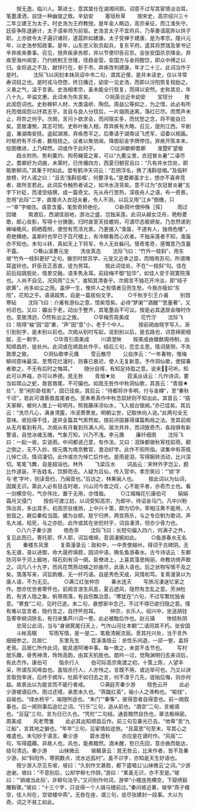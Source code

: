 <!-- { "loadSidebar": true } -->
　　按无逸，临川人。第进士，意其筮仕在湖湘间耶。词意不过写其宦情淡泊耳。笔墨潇洒，自饶一种幽俊之致。辛幼安
　　塞垣秋草
　　按宋史，高宗绍兴三十二年立建王为太子。时史浩为王府教授。是年金人略边，高宗亲征，而江淮失守。廷臣争陈退避计，太子请率师为前驱。史浩言太子不宜将兵，乃草奏请扈跸以供子职。上亦欲令太子遍识诸将，遂扈跸如建康。太子受禅于建康，是为孝宗。隆兴元年，以史浩参知政事。是年，山东忠义耿京起兵，复东平府。遣其将贾瑞及掌书记辛弃疾来奏事。召见，授弃疾承务郎，并以节使印告召京。会张安国杀京降金。弃疾至海州闻变，乃约统制王世隆，径趋金营。安国方与金将酣饮，即众中缚之以归。金将追之不及，献俘行在，斩于市。弃疾改判建康，年才二十三。此词当作于是时。
　　沈际飞以闵刻本抹凤诏中书二句，谓其近俚，是并未读史，仅以寻常寿词目之也。是时戎马倥偬，终日播迁，幼安一见史浩，而即以汾阳恢复规励之。义勇之气，溢于言表。史浩相孝宗，虽未能全行恢复，而得以安然。史称其忠，年八十九，卒谥文惠。此词未为失言矣。
　　○祝英台近辛幼安
　　宝钗分
　　按此闺怨词也。史称稼轩人材，大类温峤、陶侃。周益公等抑之，为之惜，此必有所托而借闺怨以抒其志乎。言自与良人分钗后，一片烟雨迷离，落红已尽。而莺声未止，将奈之何乎。次阕，言问卜欲求会，而间阻实多，而忧愁之念，将不能自已矣。意致凄惋，其志可悯。史称叶衡入相，荐弃疾有大略，召见，提刑江西，平剧盗，兼湖南安抚。盗起湖湘，弃疾悉平之。后奏请于湖南设飞虎军，诏委以规画。时枢府有不乐者，数阻挠之。议者以聚敛闻，降御前金字牌停住。弃疾开陈本末，绘图缴进，上乃释然。词或作于此时乎。
　　○过涧歇柳耆卿
　　淮楚旷望极
　　趋炎附热、势利薰灼、狗苟蝇营之辈，可以“九衢尘里，衣冠冒炎暑”二语尽之。耆卿好为词曲，未第时，已传播四方，西夏归朝官且曰：“凡有井水饮处，即能歌柳词。”其重于时如此。尝有鹤冲天词云：“忍把浮名，换了浅斟低唱。”及临轩放榜，时人语之曰：“且去‘浅斟低唱’，何要浮名。”是耆卿虽才士，想亦不喜奔竞者，故所言若此。此词实令触热者读之，如冷水浇背矣。意不过为“衣冠冒炎暑”五字下针砭，而凌空结撰，成一篇奇文。先从舟行苦热，深夜舟人之语，布一奇景。忽用“此际”二字，直接点入衣冠炎暑，令人不测。以后又用“江乡”倒缴，只一“幸”字缩住。语意含蓄，笔势奇矫绝伦。
　　○新荷叶僧仲殊［挥］
　　雨过回塘
　　南渡后，西湖佳丽地，游冶之盛，岂独采莲。此词从越女泛舟，艳粉菱歌，郎心妆影，写得十分旖旎。归时直至天挂蟾钩，可谓尽态极妍矣。乃忽然递到蝉噪晚风，鸥栖霞照，便觉有荒凉光景。乃更接入“渔笛，不道有人，独倚危楼”，奇绝横绝。盖斯时也早已于百尺楼上，有冷眼看而心欢者。不独采莲者不知，渔笛亦不知也。末句斗转，真如天上下将军，令人无处躲闪。情奇笔奇，感慨意乃含蓄不露。
　　○蓦山溪曹元宠
　　洗妆真态
　　沈际飞曰：“竹外一枝斜”，用东坡“竹外一枝斜更好”之句。徽宗时禁苏学，元宠又近幸之臣，而暗用苏句，所谓掩耳盗铃也。奸臣丑正恶直，徒为劳耳。
　　按此词佳处，不在“一枝斜”句。佳在前后段跳脱处，情景交融，语多隽永耳。前段梅不御“铅华”，如佳人安于寂寞院落也。人尚不自见，况风雨“江头”，谁知其清香乎。次阕言不独花开冷淡，即“结子欲黄”，尚多如尘之雨。盖伊一生，惟供人之有情者见而生愁，今我亦瘦如“东阳”，花知之乎。语语超隽，自是一篇拔俗文字。
　　○千秋岁引王介甫
　　别馆寒砧
　　沈际飞曰：介甫有游仙之意，悟矣悟矣。必待“梦阑”“酒醒”“思量著”，又何迟也。又曰：媚出于老，动出于整齐，其笔墨自不可议。按是必其退居金陵时作也。意致清迥，然有出尘之致。
　　○早梅芳周美成
　　花竹泞
　　沈际飞曰：晓得“袖”因“泪”重，“声”因“意”小，老于个中人。
　　按前阕由晓字写入，渐引到别字，是未别以前也。次阕从别时写起，说到别以后，是去路也，词意绵密细腻，无一剩字。
　　○华胥引周美成
　　川源澄映
　　按美成由徽猷阁待制，出知顺昌府，徙处州。此词或在顺昌处作乎。结后三句，恋恋主恩。情词斐侧，不失敦厚之致。
　　○洞仙歌李元膺
　　雪云散尽
　　公自序云：“一年春物，惟梅柳间意味最深。至莺花烂漫时，则春已衰迟，使人无复新意。予作洞仙歌，使探春者歌之，不无有后时之悔耳。”
　　随分自得，有知足持盈之意。说来可听。知此可以养福，亦可以养德。晁无咎
　　青烟★处
　　苕溪丛话云：凡作诗词，要当如常山之蛇，救首救尾，不可偏也。如晁无咎作中秋洞仙歌，其首云：“青烟★处”，至“闲阶卧桂影”，固已佳矣。其后云：“待都将许多明，付与金樽”，至“秦秋千顷”，若此可谓善救首尾者也。至朱希真作中秋念奴娇则不知出此。其首云：“插天翠柳，被何人推上一轮明月。照我藤床凉似水，飞入摇台银阙。”亦已佳矣。其后云：“洗尽凡心，满身清露，冷浸萧萧发。明朝尘世，记取休向人说。”此两句全无意味。收拾得不佳，遂并全篇其气索然矣。按前评固甚得谋篇构局之法。至其前阕从无月看到有月。次阕从有月看到月满人间。层次井井，而词致奇杰，各段俱有新警语，自觉冰魂玉魄，气象万知，兴乃不浅。李元膺
　　廉纤细雨
　　沈际飞曰：一起一收，实说雨。中间都说己意，有作法。又曰：泪珠都做秋宵枕前雨，颠之倒之，无不入妙。按元膺为南京教官，澹泊好学。此作不知所指。读集中有茶瓶儿悼亡词，情词凄切。此作或亦为悼亡后作也。是雨是泪，写得婉转流动，比兴深切。笔笔飞舞，自是超诣也。林外
　　飞梁压水
　　词品云：宋林外字岂尘，题比作道装，不告姓名，饮醉而去。人疑为吕仙，传入官中。孝宗笑曰：“‘锁’字与‘老’字叶，则读音扫，乃闽音也。”后访之，林果闽人也。
　　按此词以为仙词，固属无识。第此人必有目击时艰，兴山河今昔之叹，心不能平者，亦奇杰士也。看一剑横空句，气亦伟壮。置于无用，亦惜哉。
　　○江城梅花引康伯可
　　娟娟霜月又侵门
　　按伯可渡江初，以词受知高宗，为郎中，待诏金马门。凡中兴粉饰治具，多出其手。初高宗驻维扬，上中兴十策，颇为切中。宰相汪黄不能用，人皆屈之。厥后秦桧当国，擢为台郎。慈宁归养，两宫燕乐，与之专应制为歌词，声名大减。桧死，与之亦贬。此作或其在坐贬时乎，词自凄清，但亦少骨力也。
　　○八六子秦少游
　　倚危亭
　　沈际飞曰：长短句偏入四六，何满子之外，复见此而已。寄托耶，怀人耶，词旨缠绵，音调凄婉如此。
　　○鱼游春水无名氏
　　秦楼东风里
　　复斋漫录云：政和中，一中贵使越州，得词于古碑阴。无名无谱，录以进御，命大晟府填腔，因词中语，赐名鱼游春水。古今诗话云：东都防河卒于河上掘地，得石刻有词一阕。臣僚进上，上喜其藻思绚丽，命教坊倚声歌之。词凡八十九字，而风花莺燕动植之妙曲尽，此唐人语也。后之状物写情不及之矣。落落写来，词旨韵雅，无一纤巧语。自是秀色天成，风情和笃。复斋漫录以为唐人语，不为无见。
　　○满江红张仲宗
　　春水连天
　　写旅况凄迷忆家之作。想亦忧世者寄怀也。前阕言浪生风恶，夏云遮风，隐然有念乱之意。芳洲杜若，有贤人隐之象。帆带雨落，有自伤飘泊意。“寒犹在”六句，不过写繁忧独省意。“寒食”二句，见时已逝。末二句，悬想家中念己，不过不得已欲归隐之意。情有难以显言者，隐约言之，自抒怀抱耳。
　　仲宗，长乐人。绍兴中，坐送胡铨及寄李纲词除名，有归来集芦川词一卷。此必被黜后作也。赵元镇
　　惨结秋阴
　　忠简公此词，当与“身骑箕尾归天上，气作山河壮本朝”二语同其不朽。张安国
　　斗帐高眠
　　写雨写情，是一是二，笔极清婉流丽。至其托兴处，当于言外细细参之。吕居仁
　　东里先生
　　苕溪渔隐云：余性乐间退，一邱一壑，盖将老焉。吕居仁所作此词，能具道阿堵中事。每一歌之，未尝不击节也。
　　写村居乐趣，骨秀神清，玲玲高韵，由其天机胜也。朗吟一过，觉陶渊明归去来词后，有此杰作。康伯可
　　恼杀行人
　　伯可际高宗南渡之初，十策上陈，人望丰采，所谓东风啼血也。虽恼杀行人，人亦怜之。言既不用，或远举可也。乃又以谀言取悦幸进，后终于摈斥。杜鹃不如归去之言，何不凛于几先，徒贻后悔，则亦何益。故表出以为能言而不能行者戒。
　　○满庭芳秦少游
　　晓色云开
　　此必少游被谪后作。雨过还晴，承恩未久也。“燕蹴红英”，喻小人之谗构也。“榆钱”，自喻也。“绿水桥平”，喻随所适也。“朱门”“秦筝”，彼得意者自得意也。前一阕叙事也。后一阕则事后追忆之词。“行乐”三句，追从前也。“酒空”二句，言被谪也。“豆寇”三句，言为日已久也。“凭栏”二句结。通首黯然自伤也，章法极绵密。周美成
　　风老莺雏
　　此必其出知顺昌后作。前三句见春光已去。“地卑”至“九江船”，言其地之僻也。“年年”三句，见宦情如逆旅。“且莫思”句至末，写其心之难遣也。末句妙于语言。秦少游
　　碧水澄秋
　　亦应是在谪时作。“风摇”二句，写得蕴藉。非故人也，风也，能弗黯然。酒未醒，愁已先回，意亦曲而能达，结句清远。秦少游
　　山抹微云
　　侯鲭录云：晁无咎云，比来作者，皆不及秦少游。如“斜阳外，寒鸦数点，流水远孤村”。虽不识字，亦知是天生好语也。
　　按少游入京见东坡，坡曰：“久别作文甚胜，都下盛唱公‘山抹微云’之词。”少游逊谢。坡曰：“不意别后，公却学柳七作辞。”游曰：“某虽无识，亦不至是。”坡曰：“‘销魂当此际’，非柳句法乎。”又问别作何词，游举“小楼连苑横空，下窥绣毂雕鞍骤。”坡曰：“十三个字，只说得一个人骑马楼前过。”秦问坡近著，坡举“燕子楼空，佳人何在，空锁楼中燕”。无咎在座，谓三句，说尽张建封一段事。大以为奇。词之不易工如此。
